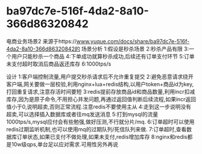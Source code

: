 # ba97dc7e-516f-4da2-8a10-366d86320842
电商业务场景2
来源于https://www.yuque.com/docs/share/ba97dc7e-516f-4da2-8a10-366d86320842的
场景分析
1:假设是秒杀场景
2:秒杀产品有限
3:一个用户只能秒杀一个商品
4:下单成功就算秒杀成功,后续还有订单支付环节
5:订单未支付超时取消后商品返还库存
6:1000tps/s

设计
1:客户端控制流量,用户提交秒杀请求后不允许重复提交
2:避免恶意请求绕开客户端,网关要做一层校验,利用nginx+lua+redis结构,以用户token+商品id为key,打回重复请求,注意存活时间要短
3:redis提前存放商品id和商品数量,利用incr扣减库存,因为是原子命令,不用担心并发问题,再通过返回值判断后续流程,如果incr返回值小于0,说明超卖,否则正常流程.注意redis不要使用主从
4:走到这一步说明没有超卖,可以选择插入数据库或者往mq发送消息
5:打到mysql的流量1000tps/s,mysql应付会有些勉强,做好压测,不行就分片/mq.
6:订单超时可以使用redis过期监听机制,也可以使用mq的过期队列/死信队列来做.
7:订单超时,查看数据库订单状态,如果已支付不做处理,如果未支付,redis增加库存
8:nginx和redis都是10w级qps,单台足以应对需求.可用性另外再说
